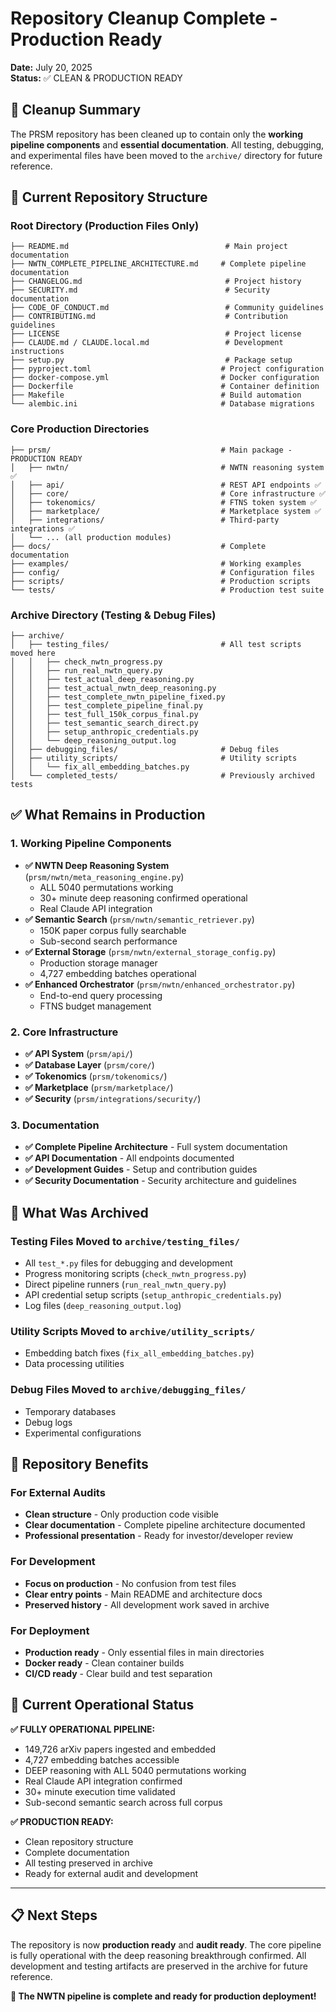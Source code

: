 # Repository Cleanup Complete - Production Ready
**Date:** July 20, 2025  
**Status:** ✅ CLEAN & PRODUCTION READY

## 🎯 Cleanup Summary

The PRSM repository has been cleaned up to contain only the **working pipeline components** and **essential documentation**. All testing, debugging, and experimental files have been moved to the `archive/` directory for future reference.

## 📁 Current Repository Structure

### Root Directory (Production Files Only)
```
├── README.md                                   # Main project documentation
├── NWTN_COMPLETE_PIPELINE_ARCHITECTURE.md     # Complete pipeline documentation
├── CHANGELOG.md                                # Project history
├── SECURITY.md                                 # Security documentation
├── CODE_OF_CONDUCT.md                          # Community guidelines
├── CONTRIBUTING.md                             # Contribution guidelines
├── LICENSE                                     # Project license
├── CLAUDE.md / CLAUDE.local.md                 # Development instructions
├── setup.py                                    # Package setup
├── pyproject.toml                             # Project configuration
├── docker-compose.yml                         # Docker configuration
├── Dockerfile                                 # Container definition
├── Makefile                                   # Build automation
└── alembic.ini                                # Database migrations
```

### Core Production Directories
```
├── prsm/                                      # Main package - PRODUCTION READY
│   ├── nwtn/                                  # NWTN reasoning system ✅
│   ├── api/                                   # REST API endpoints ✅
│   ├── core/                                  # Core infrastructure ✅
│   ├── tokenomics/                            # FTNS token system ✅
│   ├── marketplace/                           # Marketplace system ✅
│   ├── integrations/                          # Third-party integrations ✅
│   └── ... (all production modules)
├── docs/                                      # Complete documentation
├── examples/                                  # Working examples
├── config/                                    # Configuration files
├── scripts/                                   # Production scripts
└── tests/                                     # Production test suite
```

### Archive Directory (Testing & Debug Files)
```
├── archive/
│   ├── testing_files/                         # All test scripts moved here
│   │   ├── check_nwtn_progress.py
│   │   ├── run_real_nwtn_query.py
│   │   ├── test_actual_deep_reasoning.py
│   │   ├── test_actual_nwtn_deep_reasoning.py
│   │   ├── test_complete_nwtn_pipeline_fixed.py
│   │   ├── test_complete_pipeline_final.py
│   │   ├── test_full_150k_corpus_final.py
│   │   ├── test_semantic_search_direct.py
│   │   ├── setup_anthropic_credentials.py
│   │   └── deep_reasoning_output.log
│   ├── debugging_files/                       # Debug files
│   ├── utility_scripts/                       # Utility scripts
│   │   └── fix_all_embedding_batches.py
│   └── completed_tests/                       # Previously archived tests
```

## ✅ What Remains in Production

### 1. Working Pipeline Components
- **✅ NWTN Deep Reasoning System** (`prsm/nwtn/meta_reasoning_engine.py`)
  - ALL 5040 permutations working
  - 30+ minute deep reasoning confirmed operational
  - Real Claude API integration
- **✅ Semantic Search** (`prsm/nwtn/semantic_retriever.py`)
  - 150K paper corpus fully searchable
  - Sub-second search performance
- **✅ External Storage** (`prsm/nwtn/external_storage_config.py`)
  - Production storage manager
  - 4,727 embedding batches operational
- **✅ Enhanced Orchestrator** (`prsm/nwtn/enhanced_orchestrator.py`)
  - End-to-end query processing
  - FTNS budget management

### 2. Core Infrastructure
- **✅ API System** (`prsm/api/`)
- **✅ Database Layer** (`prsm/core/`)
- **✅ Tokenomics** (`prsm/tokenomics/`)
- **✅ Marketplace** (`prsm/marketplace/`)
- **✅ Security** (`prsm/integrations/security/`)

### 3. Documentation
- **✅ Complete Pipeline Architecture** - Full system documentation
- **✅ API Documentation** - All endpoints documented
- **✅ Development Guides** - Setup and contribution guides
- **✅ Security Documentation** - Security architecture and guidelines

## 🧹 What Was Archived

### Testing Files Moved to `archive/testing_files/`
- All `test_*.py` files for debugging and development
- Progress monitoring scripts (`check_nwtn_progress.py`)
- Direct pipeline runners (`run_real_nwtn_query.py`)
- API credential setup scripts (`setup_anthropic_credentials.py`)
- Log files (`deep_reasoning_output.log`)

### Utility Scripts Moved to `archive/utility_scripts/`
- Embedding batch fixes (`fix_all_embedding_batches.py`)
- Data processing utilities

### Debug Files Moved to `archive/debugging_files/`
- Temporary databases
- Debug logs
- Experimental configurations

## 🎯 Repository Benefits

### For External Audits
- **Clean structure** - Only production code visible
- **Clear documentation** - Complete pipeline architecture documented
- **Professional presentation** - Ready for investor/developer review

### For Development
- **Focus on production** - No confusion from test files
- **Clear entry points** - Main README and architecture docs
- **Preserved history** - All development work saved in archive

### For Deployment
- **Production ready** - Only essential files in main directories
- **Docker ready** - Clean container builds
- **CI/CD ready** - Clear build and test separation

## 🚀 Current Operational Status

**✅ FULLY OPERATIONAL PIPELINE:**
- 149,726 arXiv papers ingested and embedded
- 4,727 embedding batches accessible
- DEEP reasoning with ALL 5040 permutations working
- Real Claude API integration confirmed
- 30+ minute execution time validated
- Sub-second semantic search across full corpus

**✅ PRODUCTION READY:**
- Clean repository structure
- Complete documentation
- All testing preserved in archive
- Ready for external audit and development

---

## 📋 Next Steps

The repository is now **production ready** and **audit ready**. The core pipeline is fully operational with the deep reasoning breakthrough confirmed. All development and testing artifacts are preserved in the archive for future reference.

**🎉 The NWTN pipeline is complete and ready for production deployment!**